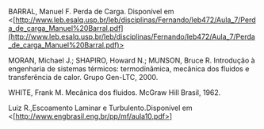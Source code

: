 BARRAL, Manuel F. Perda de Carga. Disponível em <[http://www.leb.esalq.usp.br/leb/disciplinas/Fernando/leb472/Aula_7/Perda_de_carga_Manuel%20Barral.pdf](http://www.leb.esalq.usp.br/leb/disciplinas/Fernando/leb472/Aula_7/Perda_de_carga_Manuel%20Barral.pdf)>

MORAN, Michael J.; SHAPIRO, Howard N.; MUNSON, Bruce R. Introdução à engenharia de sistemas térmicos: termodinâmica, mecânica dos fluidos e transferência de calor. Grupo Gen-LTC, 2000.

WHITE, Frank M. Mecânica dos fluidos. McGraw Hill Brasil, 1962.

Luiz R.,Escoamento Laminar e Turbulento.Disponível em
<[http://www.engbrasil.eng.br/pp/mf/aula10.pdf>]
